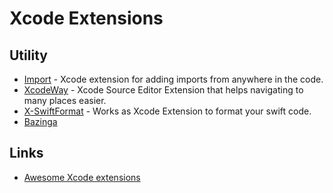 # Xcode Extensions

## Utility

- [Import](https://github.com/markohlebar/Import) - Xcode extension for adding imports from anywhere in the code.
- [XcodeWay](https://github.com/onmyway133/XcodeWay) - Xcode Source Editor Extension that helps navigating to many places easier.
- [X-SwiftFormat](https://github.com/ruiaureliano/X-SwiftFormat) - Works as Xcode Extension to format your swift code.
- [Bazinga](https://apps.apple.com/us/app/bazinga-for-xcode/id1503241323?mt=12)

## Links

- [Awesome Xcode extensions](https://github.com/theswiftdev/awesome-xcode-extensions)
